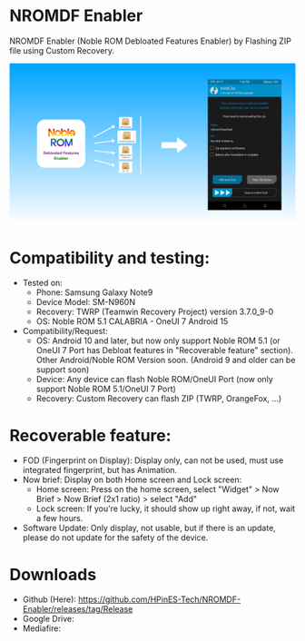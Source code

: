 # NROMDF Enabler
NROMDF Enabler (Noble ROM Debloated Features Enabler) by Flashing ZIP file using Custom Recovery.

![NROMDF Enabler Preview](https://github.com/HPinES-Tech/NROMDF-Enabler/blob/main/NROMDF%20Enabler%20preview.png)
# Compatibility and testing:
- Tested on:
  + Phone: Samsung Galaxy Note9
  + Device Model: SM-N960N
  + Recovery: TWRP (Teamwin Recovery Project) version 3.7.0_9-0
  + OS: Noble ROM 5.1 CALABRIA - OneUI 7 Android 15
- Compatibility/Request:
  + OS: Android 10 and later, but now only support Noble ROM 5.1 (or OneUI 7 Port has Debloat features in "Recoverable feature" section). Other Android/Noble ROM Version soon. (Android 9 and older can be support soon)
  + Device: Any device can flash Noble ROM/OneUI Port (now only support Noble ROM 5.1/OneUI 7 Port)
  + Recovery: Custom Recovery can flash ZIP (TWRP, OrangeFox, ...)

# Recoverable feature:
- FOD (Fingerprint on Display): Display only, can not be used, must use integrated fingerprint, but has Animation.
- Now brief: Display on both Home screen and Lock screen:
  + Home screen: Press on the home screen, select "Widget" > Now Brief > Now Brief (2x1 ratio) > select "Add"
  + Lock screen: If you're lucky, it should show up right away, if not, wait a few hours.
- Software Update: Only display, not usable, but if there is an update, please do not update for the safety of the device.

# Downloads
- Github (Here): https://github.com/HPinES-Tech/NROMDF-Enabler/releases/tag/Release
- Google Drive:
- Mediafire: 
